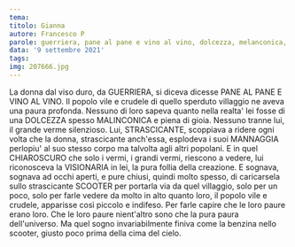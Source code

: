 ```yaml
---
tema:
titolo: Gianna
autore: Francesco P
parole: guerriera, pane al pane e vino al vino, dolcezza, melanconica, strascicante, mannaggia, chiaroscuro, visionaria, scooter
data: '9 settembre 2021'
tags: 
img: 207666.jpg
---
```

La donna dal viso duro, da GUERRIERA, si diceva dicesse PANE AL PANE E VINO AL VINO. Il popolo vile e crudele di quello sperduto villaggio ne aveva una paura profonda. Nessuno di loro sapeva quanto nella realta' lei fosse di una DOLCEZZA spesso MALINCONICA
e piena di gioia. Nessuno tranne lui, il grande verme silenzioso. Lui, STRASCICANTE, scoppiava a ridere ogni volta che la donna, strascicante anch'essa, esplodeva i suoi MANNAGGIA perlopiu' al suo stesso corpo ma talvolta agli altri popolani. E in quel CHIAROSCURO che solo i vermi, i grandi vermi, riescono a vedere, lui riconosceva la VISIONARIA in lei, la pura follia della creazione. E sognava, sognava ad occhi aperti, e pure chiusi, quindi molto spesso, di caricarsela sullo strascicante SCOOTER per portarla via da quel villaggio, solo per un poco, solo per farle vedere da molto in alto quanto loro, il popolo vile e crudele, apparisse così piccolo e indifeso. Per farle capire che le loro paure erano loro. Che le loro paure nient'altro sono che la pura paura dell'universo. Ma quel sogno invariabilmente finiva come la benzina nello scooter, giusto poco prima della cima del cielo.
